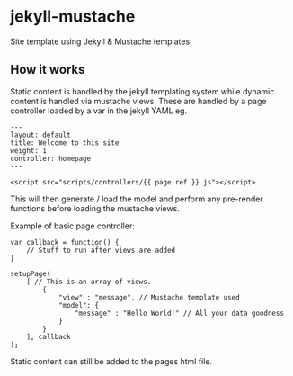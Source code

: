 # jekyll-mustache
Site template using Jekyll & Mustache templates

## How it works
Static content is handled by the jekyll templating system while dynamic content is handled
via mustache views. These are handled by a page controller loaded by a var in the jekyll YAML eg. 
```
---
layout: default
title: Welcome to this site
weight: 1
controller: homepage
---
```
```
<script src="scripts/controllers/{{ page.ref }}.js"></script>
```

This will then generate / load the model and perform any pre-render functions before loading the mustache views.

Example of basic page controller:

```
var callback = function() {
	// Stuff to run after views are added
}

setupPage(
	[ // This is an array of views.
		{
			"view" : "message", // Mustache template used
			"model": {
				"message" : "Hello World!" // All your data goodness
			}
		}
	], callback
);
```

Static content can still be added to the pages html file.

